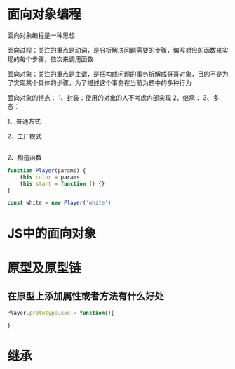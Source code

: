 # 面向对象编程
面向对象编程是一种思想

面向过程：关注的重点是动词，是分析解决问题需要的步骤，编写对应的函数来实现的每个步骤，依次来调用函数

面向对象：关注的重点是主谓，是把构成问题的事务拆解成哥哥对象，目的不是为了实现某个具体的步骤，为了描述这个事务在当前为题中的多种行为


面向对象的特点：
1、封装：使用的对象的人不考虑内部实现
2、继承：
3、多态：


1、普通方式

2、工厂模式
```js 


```
2、构造函数
```js
function Player(params) {
    this.color = params 
    this.start = function () {}
}

const white = new Player('white')
```

# JS中的面向对象

# 原型及原型链

## 在原型上添加属性或者方法有什么好处
```js
Player.prototype.xxx = function(){
    
}

```


# 继承